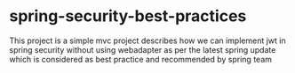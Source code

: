 # spring-security-best-practices
This project is a simple mvc project describes how we can implement jwt in spring security without using webadapter as per the latest spring update which is considered as best practice and recommended by spring team
